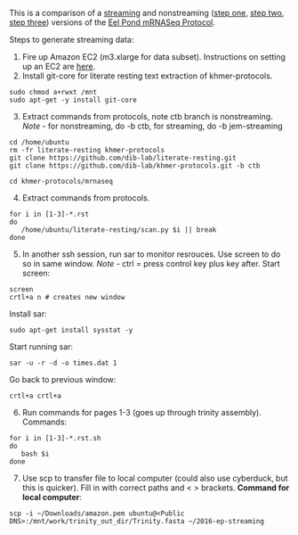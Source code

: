 This is a comparison of a [streaming](https://github.com/dib-lab/khmer-protocols/blob/jem-streaming/mrnaseq/1-quality.rst) and nonstreaming ([step one](https://github.com/dib-lab/khmer-protocols/blob/ctb/mrnaseq/1-quality.rst), [step two](https://github.com/dib-lab/khmer-protocols/blob/ctb/mrnaseq/2-diginorm.rst), [step three](https://github.com/dib-lab/khmer-protocols/blob/ctb/mrnaseq/3-big-assembly.rst)) versions of the [Eel Pond mRNASeq Protocol](https://khmer-protocols.readthedocs.org/en/ctb/mrnaseq/).

Steps to generate streaming data:

1. Fire up Amazon EC2 (m3.xlarge for data subset). Instructions on setting up an EC2 are [here](http://angus.readthedocs.org/en/2015/amazon/index.html).
2. Install git-core for literate resting text extraction
of khmer-protocols. 

```text
sudo chmod a+rwxt /mnt
sudo apt-get -y install git-core
```

3. Extract commands from protocols, note ctb branch is nonstreaming.
*Note* - for nonstreaming, do -b ctb, for streaming, do -b jem-streaming

```text
cd /home/ubuntu
rm -fr literate-resting khmer-protocols
git clone https://github.com/dib-lab/literate-resting.git
git clone https://github.com/dib-lab/khmer-protocols.git -b ctb

cd khmer-protocols/mrnaseq
```
4. Extract commands from protocols. 

```text
for i in [1-3]-*.rst
do
   /home/ubuntu/literate-resting/scan.py $i || break
done
```

5. In another ssh session, run sar to monitor resrouces. Use screen to do so in same window. 
*Note* - ctrl = press control key plus key after.
Start screen:

```text
screen
crtl+a n # creates new window
```

Install sar:

```text
sudo apt-get install sysstat -y
```

Start running sar:

```text
sar -u -r -d -o times.dat 1
```

Go back to previous window:
```text
crtl+a crtl+a
```

6. Run commands for pages 1-3 (goes up through trinity assembly). Commands:

```text
for i in [1-3]-*.rst.sh
do
   bash $i
done
```

7. Use scp to transfer file to local computer (could also use cyberduck, but this is quicker). Fill in with correct paths and < > brackets. **Command for local computer**:

```text
scp -i ~/Downloads/amazon.pem ubuntu@<Public DNS>:/mnt/work/trinity_out_dir/Trinity.fasta ~/2016-ep-streaming 
```

